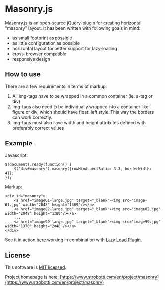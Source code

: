 # Masonry.js #

Masonry.js is an open-source jQuery-plugin for creating horizontal "masonry" layout. It has been written with following goals in mind:

* as small footprint as possible
* as little configuration as possible
* horizontal layout for better support for lazy-loading
* cross-browser compatible
* responsive design

## How to use ##

There are a few requirements in terms of markup:

1. All img-tags have to be wrapped in a common container (ie. a-tag or div)
2. Img-tags also need to be individually wrapped into a container like figure or div, which should have float: left style. This way the borders can work correctly.
3. Img-tags must also have width and height attributes defined with preferably correct values

## Example ##

Javascript:

    $(document).ready(function() {
        $('div#masonry').masonry({rowMinAspectRatio: 3.3, borderWidth: 4});
    });


Markup:

    <div id="masonry">
        <a href="image01-large.jpg" target="_blank"><img src="image-01.jpg" width="2048" height="1369"/></a>
        <a href="image02-large.jpg" target="_blank"><img src="image02.jpg" width="2048" height="1280"/></a>
        ...
        <a href="image99-large.jpg" target="_blank"><img src="image99.jpg" width="1370" height="2048 /></a>
    </div>


See it in action [here](https://www.strobotti.com/album/showroom?useMasonryJs) working in combination with [Lazy Load Plugin](http://www.appelsiini.net/projects/lazyload).


## License ##

This software is [MIT licensed](https://en.m.wikipedia.org/wiki/MIT_License).

Project homepage is here: [https://www.strobotti.com/en/project/masonry](https://www.strobotti.com/en/project/masonry)
